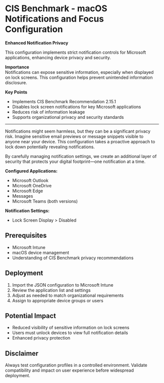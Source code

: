 # CIS Benchmark - macOS Notifications and Focus Configuration

**Enhanced Notification Privacy**

This configuration implements strict notification controls for Microsoft applications, enhancing device privacy and security.

**Importance**  
Notifications can expose sensitive information, especially when displayed on lock screens. This configuration helps prevent unintended information disclosure.

**Key Points**  
- Implements CIS Benchmark Recommendation 2.15.1
- Disables lock screen notifications for key Microsoft applications
- Reduces risk of information leakage
- Supports organizational privacy and security standards

---
Notifications might seem harmless, but they can be a significant privacy risk. Imagine sensitive email previews or message snippets visible to anyone near your device. This configuration takes a proactive approach to lock down potentially revealing notifications.

By carefully managing notification settings, we create an additional layer of security that protects your digital footprint—one notification at a time.

**Configured Applications:**
- Microsoft Outlook
- Microsoft OneDrive
- Microsoft Edge
- Messages
- Microsoft Teams (both versions)

**Notification Settings:**
- Lock Screen Display        > Disabled

## Prerequisites

- Microsoft Intune
- macOS device management
- Understanding of CIS Benchmark privacy recommendations

## Deployment

1. Import the JSON configuration to Microsoft Intune
2. Review the application list and settings
3. Adjust as needed to match organizational requirements
4. Assign to appropriate device groups or users

## Potential Impact

- Reduced visibility of sensitive information on lock screens
- Users must unlock devices to view full notification details
- Enhanced privacy protection

## Disclaimer

Always test configuration profiles in a controlled environment. Validate compatibility and impact on user experience before widespread deployment.